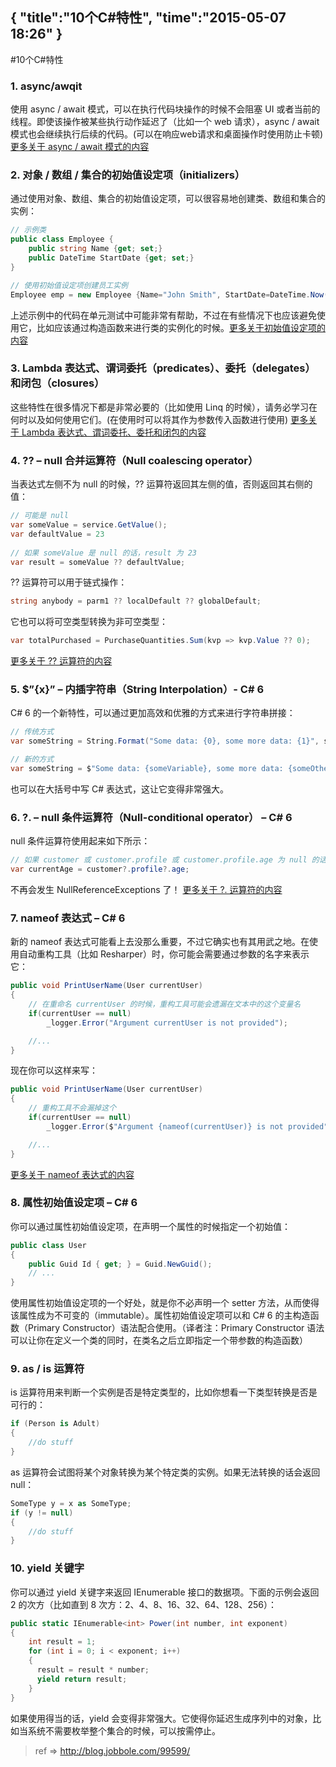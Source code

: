 {
    "title":"10个C#特性",
    "time":"2015-05-07 18:26"
}
------
#10个C#特性

### 1. async/awqit
使用 async / await 模式，可以在执行代码块操作的时候不会阻塞 UI 或者当前的线程。即使该操作被某些执行动作延迟了（比如一个 web 请求），async / await 模式也会继续执行后续的代码。(可以在响应web请求和桌面操作时使用防止卡顿)
[更多关于 async / await 模式的内容](https://msdn.microsoft.com/zh-cn/library/hh191443.aspx) 

### 2. 对象 / 数组 / 集合的初始值设定项（initializers）
通过使用对象、数组、集合的初始值设定项，可以很容易地创建类、数组和集合的实例：
``` cs
// 示例类
public class Employee {
    public string Name {get; set;}
    public DateTime StartDate {get; set;}
}

// 使用初始值设定项创建员工实例
Employee emp = new Employee {Name="John Smith", StartDate=DateTime.Now()};
```
上述示例中的代码在单元测试中可能非常有帮助，不过在有些情况下也应该避免使用它，比如应该通过构造函数来进行类的实例化的时候。[更多关于初始值设定项的内容](https://msdn.microsoft.com/zh-cn/library/bb384062.aspx)

### 3. Lambda 表达式、谓词委托（predicates）、委托（delegates）和闭包（closures）
这些特性在很多情况下都是非常必要的（比如使用 Linq 的时候），请务必学习在何时以及如何使用它们。(在使用时可以将其作为参数传入函数进行使用)
[更多关于 Lambda 表达式、谓词委托、委托和闭包的内容](http://www.codeaddiction.net/articles/13/lambda-expressions-delegates-predicates-and-closures-in-c ) 

### 4. ?? – null 合并运算符（Null coalescing operator）
当表达式左侧不为 null 的时候，?? 运算符返回其左侧的值，否则返回其右侧的值：
``` cs
// 可能是 null
var someValue = service.GetValue();
var defaultValue = 23
 
// 如果 someValue 是 null 的话，result 为 23
var result = someValue ?? defaultValue;
```
?? 运算符可以用于链式操作：
``` cs
string anybody = parm1 ?? localDefault ?? globalDefault;
```
它也可以将可空类型转换为非可空类型：
``` cs
var totalPurchased = PurchaseQuantities.Sum(kvp => kvp.Value ?? 0);
```
[更多关于 ?? 运算符的内容](https://msdn.microsoft.com/zh-cn/library/ms173224.aspx)

### 5. $”{x}” – 内插字符串（String Interpolation）- C# 6
C# 6 的一个新特性，可以通过更加高效和优雅的方式来进行字符串拼接：
``` cs
// 传统方式
var someString = String.Format("Some data: {0}, some more data: {1}", someVariable, someOtherVariable);

// 新的方式
var someString = $"Some data: {someVariable}, some more data: {someOtherVariable}";
```
也可以在大括号中写 C# 表达式，这让它变得非常强大。

### 6. ?. – null 条件运算符（Null-conditional operator） – C# 6

null 条件运算符使用起来如下所示：
``` cs
// 如果 customer 或 customer.profile 或 customer.profile.age 为 null 的话，结果都是 null
var currentAge = customer?.profile?.age;
```
不再会发生 NullReferenceExceptions 了！
[更多关于 ?. 运算符的内容](https://msdn.microsoft.com/zh-cn/library/dn986595.aspx)

### 7. nameof 表达式 – C# 6

新的 nameof 表达式可能看上去没那么重要，不过它确实也有其用武之地。在使用自动重构工具（比如 Resharper）时，你可能会需要通过参数的名字来表示它：
``` cs
public void PrintUserName(User currentUser)
{
    // 在重命名 currentUser 的时候，重构工具可能会遗漏在文本中的这个变量名
    if(currentUser == null)
        _logger.Error("Argument currentUser is not provided");

    //...
}
```
现在你可以这样来写：
``` cs
public void PrintUserName(User currentUser)
{
    // 重构工具不会漏掉这个
    if(currentUser == null)
        _logger.Error($"Argument {nameof(currentUser)} is not provided");

    //...
}
```
[更多关于 nameof 表达式的内容](https://msdn.microsoft.com/zh-cn/library/dn986596.aspx)

### 8. 属性初始值设定项 – C# 6
你可以通过属性初始值设定项，在声明一个属性的时候指定一个初始值：
``` cs
public class User
{ 
    public Guid Id { get; } = Guid.NewGuid();  
    // ...
}
```
使用属性初始值设定项的一个好处，就是你不必声明一个 setter 方法，从而使得该属性成为不可变的（immutable）。属性初始值设定项可以和 C# 6 的主构造函数（Primary Constructor）语法配合使用。（译者注：Primary Constructor 语法可以让你在定义一个类的同时，在类名之后立即指定一个带参数的构造函数）

### 9. as / is 运算符
is 运算符用来判断一个实例是否是特定类型的，比如你想看一下类型转换是否是可行的：
``` cs
if (Person is Adult)
{
    //do stuff
}
```
as 运算符会试图将某个对象转换为某个特定类的实例。如果无法转换的话会返回 null：
``` cs
SomeType y = x as SomeType;
if (y != null)
{
    //do stuff
}
```

### 10. yield 关键字

你可以通过 yield 关键字来返回 IEnumerable 接口的数据项。下面的示例会返回 2 的次方（比如直到 8 次方：2、4、8、16、32、64、128、256）：
``` cs
public static IEnumerable<int> Power(int number, int exponent)
{
    int result = 1;
    for (int i = 0; i < exponent; i++)
    {
      result = result * number;
      yield return result;
    }
}
```
如果使用得当的话，yield 会变得非常强大。它使得你延迟生成序列中的对象，比如当系统不需要枚举整个集合的时候，可以按需停止。
> ref => http://blog.jobbole.com/99599/

